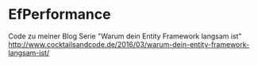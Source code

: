 # EfPerformance
Code zu meiner Blog Serie "Warum dein Entity Framework langsam ist" http://www.cocktailsandcode.de/2016/03/warum-dein-entity-framework-langsam-ist/
